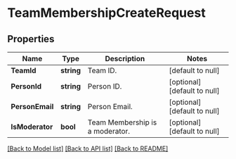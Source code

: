 # TeamMembershipCreateRequest

## Properties
Name | Type | Description | Notes
------------ | ------------- | ------------- | -------------
**TeamId** | **string** | Team ID. | [default to null]
**PersonId** | **string** | Person ID. | [optional] [default to null]
**PersonEmail** | **string** | Person Email. | [optional] [default to null]
**IsModerator** | **bool** | Team Membership is a moderator. | [optional] [default to null]

[[Back to Model list]](../README.md#documentation-for-models) [[Back to API list]](../README.md#documentation-for-api-endpoints) [[Back to README]](../README.md)


